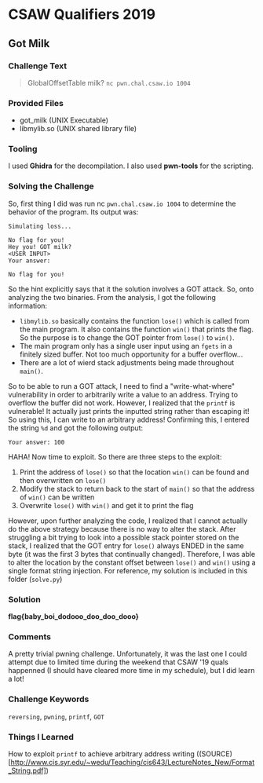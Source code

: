 # CSAW Qualifiers 2019

## Got Milk

### Challenge Text
> GlobalOffsetTable milk? 
> `nc pwn.chal.csaw.io 1004`

### Provided Files

* got_milk (UNIX Executable)
* libmylib.so (UNIX shared library file)

### Tooling

I used **Ghidra** for the decompilation. I also used **pwn-tools** for the scripting.

### Solving the Challenge

So, first thing I did was run nc `pwn.chal.csaw.io 1004` to determine the behavior of the program. Its output was:

```
Simulating loss...

No flag for you!
Hey you! GOT milk?
<USER INPUT> 
Your answer: 

No flag for you!
```

So the hint explicitly says that it the solution involves a GOT attack. So, onto analyzing the two binaries. From the analysis, I got the following information:

* `libmylib.so` basically contains the function `lose()` which is called from the main program. It also contains the function `win()` that prints the flag. So the purpose is to change the GOT pointer from `lose()` to `win()`.
* The main program only has a single user input using an `fgets` in a finitely sized buffer. Not too much opportunity for a buffer overflow...
* There are a lot of wierd stack adjustments being made throughout `main()`.

So to be able to run a GOT attack, I need to find a "write-what-where" vulnerability in order to arbitrarily write a value to an address. Trying to overflow the buffer did not work. However, I realized that the `printf` is vulnerable! It actually just prints the inputted string rather than escaping it! So using this, I can write to an arbitrary address! Confirming this, I entered the string `%d` and got the following output:

```
Your answer: 100
```

HAHA! Now time to exploit.  So there are three steps to the exploit:

1. Print the address of `lose()` so that the location `win()` can be found and then overwritten on `lose()`
2. Modify the stack to return back to the start of `main()` so that the address of `win()` can be written
3. Overwrite `lose()` with `win()` and get it to print the flag

However, upon further analyzing the code, I realized that I cannot actually do the above strategy because there is no way to alter the stack. After struggling a bit trying to look into a possible stack pointer stored on the stack, I realized that the GOT entry for `lose()` always ENDED in the same byte (it was the first 3 bytes that continually changed). Therefore, I was able to alter the location by the constant offset between `lose()` and `win()` using a single format string injection. For reference, my solution is included in this folder (`solve.py`)

### Solution
**flag{baby_boi_dodooo_doo_doo_dooo}**

### Comments

A pretty trivial pwning challenge. Unfortunately, it was the last one I could attempt due to limited time during the weekend that CSAW '19 quals happenned (I should have cleared more time in my schedule), but I did learn a lot!

### Challenge Keywords

`reversing`, `pwning`, `printf`, `GOT`

### Things I Learned

How to exploit `printf` to achieve arbitrary address writing ((SOURCE)[http://www.cis.syr.edu/~wedu/Teaching/cis643/LectureNotes_New/Format_String.pdf])
